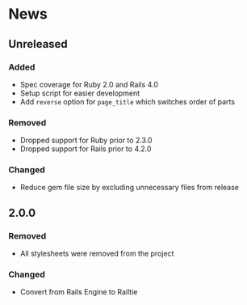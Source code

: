 News
====

## Unreleased

### Added

- Spec coverage for Ruby 2.0 and Rails 4.0
- Setup script for easier development
- Add `reverse` option for `page_title` which switches order of parts

### Removed

- Dropped support for Ruby prior to 2.3.0
- Dropped support for Rails prior to 4.2.0

### Changed

- Reduce gem file size by excluding unnecessary files from release

## 2.0.0

### Removed

- All stylesheets were removed from the project

### Changed

- Convert from Rails Engine to Railtie
